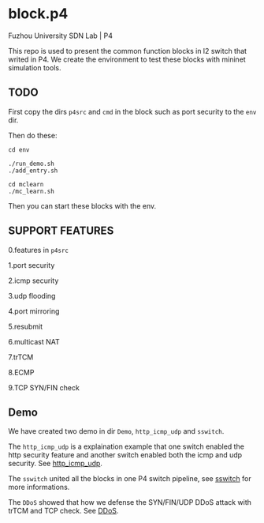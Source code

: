 # block.p4

Fuzhou University SDN Lab | P4

This repo is used to present the common function blocks in l2 switch that writed in P4.
We create the environment to test these blocks with mininet simulation tools.

## TODO

First copy the dirs `p4src` and `cmd` in the block such as port security to the `env` dir. 

Then do these:

```
cd env

./run_demo.sh
./add_entry.sh

cd mclearn
./mc_learn.sh
```

Then you can start these blocks with the env.

## SUPPORT FEATURES

0.features in `p4src`

1.port security

2.icmp security

3.udp flooding

4.port mirroring

5.resubmit

6.multicast NAT

7.trTCM

8.ECMP

9.TCP SYN/FIN check

## Demo

We have created two demo in dir `Demo`, `http_icmp_udp` and `sswitch`. 

The `http_icmp_udp` is a explaination example that one switch enabled the http security feature and another switch enabled both the icmp and udp security. See [http_icmp_udp](https://github.com/Emil-501/block.p4/tree/master/Demo/http_icmp_udp). 

The `sswitch` united all the blocks in one P4 switch pipeline, see [sswitch](https://github.com/Emil-501/block.p4/tree/master/Demo/sswitch) for more informations. 

The `DDoS` showed that how we defense the SYN/FIN/UDP DDoS attack with trTCM and TCP check. See [DDoS](https://github.com/Emil-501/block.p4/tree/master/Demo/DDoS).